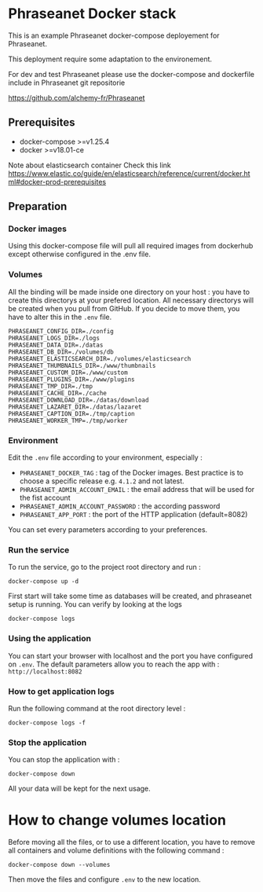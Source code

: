 # Phraseanet Docker stack

This is an example Phraseanet docker-compose deployement for Phraseanet.

This deployment require some adaptation to the environement. 

For dev and test Phraseanet please use the docker-compose and dockerfile include in Phraseanet git repositorie 

https://github.com/alchemy-fr/Phraseanet

## Prerequisites

- docker-compose >=v1.25.4
- docker >=v18.01-ce

Note about elasticsearch container Check this link 
https://www.elastic.co/guide/en/elasticsearch/reference/current/docker.html#docker-prod-prerequisites



## Preparation

### Docker images

Using this docker-compose file will pull all required images from dockerhub except otherwise configured in the .env file.

### Volumes

All the binding will be made inside one directory on your host : you have to create this directorys at your prefered location.
All necessary directorys will be created when you pull from GitHub. If you decide to move them, you have to alter this in the `.env` file.
```
PHRASEANET_CONFIG_DIR=./config
PHRASEANET_LOGS_DIR=./logs
PHRASEANET_DATA_DIR=./datas
PHRASEANET_DB_DIR=./volumes/db
PHRASEANET_ELASTICSEARCH_DIR=./volumes/elasticsearch
PHRASEANET_THUMBNAILS_DIR=./www/thumbnails
PHRASEANET_CUSTOM_DIR=./www/custom
PHRASEANET_PLUGINS_DIR=./www/plugins
PHRASEANET_TMP_DIR=./tmp
PHRASEANET_CACHE_DIR=./cache
PHRASEANET_DOWNLOAD_DIR=./datas/download
PHRASEANET_LAZARET_DIR=./datas/lazaret
PHRASEANET_CAPTION_DIR=./tmp/caption
PHRASEANET_WORKER_TMP=./tmp/worker
```

### Environment

Edit the `.env` file according to your environment,  especially :

* `PHRASEANET_DOCKER_TAG` : tag of the Docker images. Best practice is to choose a specific release e.g. `4.1.2` and not latest.
* `PHRASEANET_ADMIN_ACCOUNT_EMAIL` : the email address that will be used for the fist account
* `PHRASEANET_ADMIN_ACCOUNT_PASSWORD` : the according password
* `PHRASEANET_APP_PORT` : the port of the HTTP application (default=8082)

You can set every parameters according to your preferences.

### Run the service

To run the service, go to the project root directory and run :

    docker-compose up -d

First start will take some time as databases will be created, and phraseanet setup is running.
You can verify by looking at the logs 

    docker-compose logs

### Using the application

You can start your browser with localhost and the port you have configured on `.env`.
The default parameters allow you to reach the app with : `http://localhost:8082`

### How to get application logs

Run the following command at the root directory level :

    docker-compose logs -f


### Stop the application

You can stop the application with :

    docker-compose down

All your data will be kept for the next usage.

# How to change volumes location

Before moving all the files, or to use a different location, you have to remove all containers and volume definitions with the following command :

    docker-compose down --volumes

Then move the files and configure `.env` to the new location.
